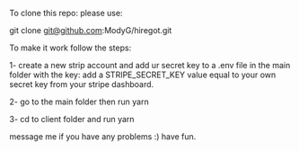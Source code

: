 To clone this repo: please use:

git clone git@github.com:ModyG/hiregot.git

To make it work follow the steps:

1- create a new strip account and add ur secret key to a .env file in the main folder with the key: add a STRIPE_SECRET_KEY value equal to your own secret key from your stripe dashboard.

2- go to the main folder then run yarn

3- cd to client folder and run yarn

message me if you have any problems :) have fun.
